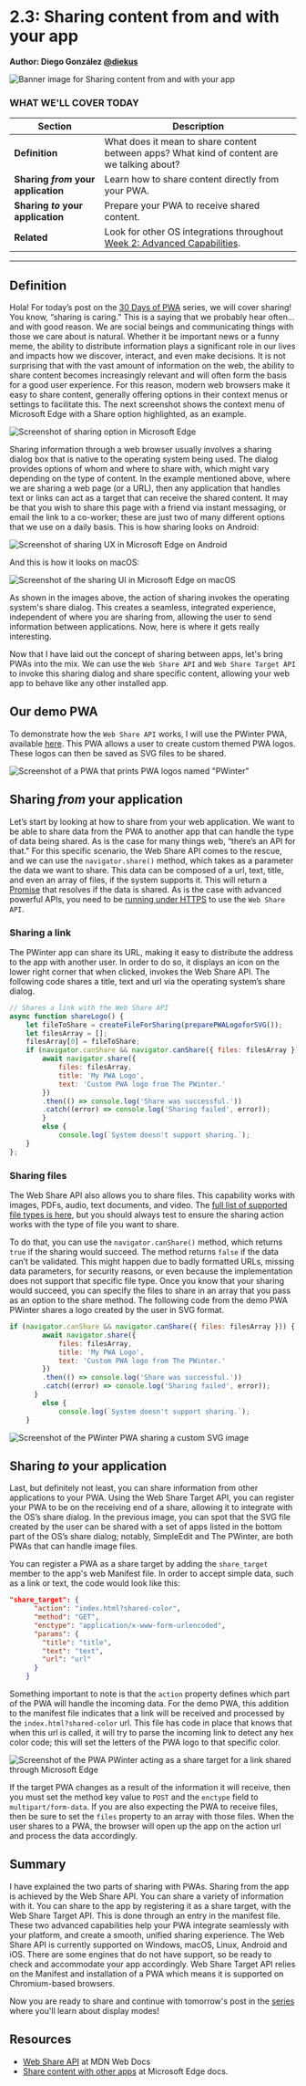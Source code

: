 # 2.3: Sharing content from and with your app

**Author: Diego González [@diekus](https://twitter.com/diekus)**

![Banner image for Sharing content from and with your app](_media/day-03.jpg)

### WHAT WE'LL COVER TODAY

| Section | Description |
| ------- | ----------- |
| **Definition** | What does it mean to share content between apps? What kind of content are we talking about? |
| **Sharing *from* your application** | Learn how to share content directly from your PWA. |
| **Sharing *to* your application** |Prepare your PWA to receive shared content. |
| **Related** | Look for other OS integrations throughout [Week 2: Advanced Capabilities](../advanced-capabilities/). |

---

## Definition

Hola! For today’s post on the [30 Days of PWA](https://aka.ms/learn-pwa/30Days-blog) series, we will cover sharing! You know, “sharing is caring.” This is a saying that we probably hear often… and with good reason. We are social beings and communicating things with those we care about is natural. Whether it be important news or a funny meme, the ability to distribute information plays a significant role in our lives and impacts how we discover, interact, and even make decisions. It is not surprising that with the vast amount of information on the web, the ability to share content becomes increasingly relevant and will often form the basis for a good user experience. For this reason, modern web browsers make it easy to share content, generally offering options in their context menus or settings to facilitate this. The next screenshot shows the context menu of Microsoft Edge with a Share option highlighted, as an example.

![Screenshot of sharing option in Microsoft Edge](_media/day-03/sharing-edge.jpg)

Sharing information through a web browser usually involves a sharing dialog box that is native to the operating system being used. The dialog provides options of whom and where to share with, which might vary depending on the type of content. In the example mentioned above, where we are sharing a web page (or a URL), then any application that handles text or links can act as a target that can receive the shared content. It may be that you wish to share this page with a friend via instant messaging, or email the link to a co-worker; these are just two of many different options that we use on a daily basis. This is how sharing looks on Android:

![Screenshot of sharing UX in Microsoft Edge on Android](_media/day-03/sharing-mobile.jpg)

And this is how it looks on macOS:

![Screenshot of the sharing UI in Microsoft Edge on macOS](_media/day-03/sharing-mac.jpg)

As shown in the images above, the action of sharing invokes the operating system's share dialog. This creates a seamless, integrated experience, independent of where you are sharing from, allowing the user to send information between applications. Now, here is where it gets really interesting.

Now that I have laid out the concept of sharing between apps, let's bring PWAs into the mix. We can use the `Web Share API` and `Web Share Target API` to invoke this sharing dialog and share specific content, allowing your web app to behave like any other installed app.

## Our demo PWA
To demonstrate how the `Web Share API` works, I will use the PWinter PWA, available [here](https://aka.ms/learn-PWA/30Days-2.3/github.com/diekus/pwinter). This PWA allows a user to create custom themed PWA logos. These logos can then be saved as SVG files to be shared.

![Screenshot of a PWA that prints PWA logos named "PWinter"](_media/day-03/pwinter.jpg)

## Sharing _from_ your application
Let’s start by looking at how to share from your web application. We want to be able to share data from the PWA to another app that can handle the type of data being shared. As is the case for many things web, “there’s an API for that." For this specific scenario, the Web Share API comes to the rescue, and we can use the `navigator.share()` method, which takes as a parameter the data we want to share. This data can be composed of a url, text, title, and even an array of files, if the system supports it. This will return a [Promise](https://developer.mozilla.org/docs/Web/JavaScript/Guide/Using_promises) that resolves if the data is shared. As is the case with advanced powerful APIs, you need to be [running under HTTPS](https://microsoft.github.io/win-student-devs/#/30DaysOfPWA/core-concepts/02?id=_1-https) to use the `Web Share API`.

### Sharing a link
The PWinter app can share its URL, making it easy to distribute the address to the app with another user. In order to do so, it displays an icon on the lower right corner that when clicked, invokes the Web Share API. The following code shares a title, text and url via the operating system’s share dialog.

```javascript
// Shares a link with the Web Share API
async function shareLogo() {
    let fileToShare = createFileForSharing(preparePWALogoforSVG());
    let filesArray = [];
    filesArray[0] = fileToShare;
    if (navigator.canShare && navigator.canShare({ files: filesArray })) {
        await navigator.share({
            files: filesArray,
            title: 'My PWA Logo',
            text: 'Custom PWA logo from The PWinter.'
        })
        .then(() => console.log('Share was successful.'))
        .catch((error) => console.log('Sharing failed', error));
        }
        else {
            console.log(`System doesn't support sharing.`);
    }
};
```

### Sharing files
The Web Share API also allows you to share files. This capability works with images, PDFs, audio, text documents, and video. The [full list of supported file types is here](https://aka.ms/learn-PWA/30Days-2.3/developer.mozilla.org/en-US/docs/Web/API/Navigator/share#shareable_file_types), but you should always test to ensure the sharing action works with the type of file you want to share. 

To do that, you can use the `navigator.canShare()` method, which returns `true` if the sharing would succeed. The method returns `false` if the data can’t be validated. This might happen due to badly formatted URLs, missing data parameters, for security reasons, or even because the implementation does not support that specific file type.
Once you know that your sharing would succeed, you can specify the files to share in an array that you pass as an option to the share method. The following code from the demo PWA PWinter shares a logo created by the user in SVG format.  

```javascript
if (navigator.canShare && navigator.canShare({ files: filesArray })) {
        await navigator.share({
            files: filesArray,
            title: 'My PWA Logo',
            text: 'Custom PWA logo from The PWinter.'
        })
        .then(() => console.log('Share was successful.'))
        .catch((error) => console.log('Sharing failed', error));
      }
        else {
            console.log(`System doesn't support sharing.`);
    }

```

![Screenshot of the PWinter PWA sharing a custom SVG image](_media/day-03/pwinter-share.jpg)

## Sharing _to_ your application
Last, but definitely not least, you can share information from other applications to your PWA. Using the Web Share Target API, you can register your PWA to be on the receiving end of a share, allowing it to integrate with the OS’s share dialog. In the previous image, you can spot that the SVG file created by the user can be shared with a set of apps listed in the bottom part of the OS’s share dialog; notably, SimpleEdit and The PWinter, are both PWAs that can handle image files.

You can register a PWA as a share target by adding the `share_target` member to the app's web Manifest file. In order to accept simple data, such as a link or text, the code would look like this:

```json
"share_target": {
      "action": "index.html?shared-color",
      "method": "GET",
      "enctype": "application/x-www-form-urlencoded",
      "params": {
        "title": "title",
        "text": "text",
        "url": "url"
      }
    }
```
Something important to note is that the `action` property defines which part of the PWA will handle the incoming data. For the demo PWA, this addition to the manifest file indicates that a link will be received and processed by the `index.html?shared-color` url. This file has code in place that knows that when this url is called, it will try to parse the incoming link to detect any hex color code; this will set the letters of the PWA logo to that specific color.

![Screenshot of the PWA PWinter acting as a share target for a link shared through Microsoft Edge](_media/day-03/pwinter-share-target.jpg)

If the target PWA changes as a result of the information it will receive, then you must set the method key value to `POST` and the `enctype` field to `multipart/form-data`. If you are also expecting the PWA to receive files, then be sure to set the `files` property to an array with those files. When the user shares to a PWA, the browser will open up the app on the action url and process the data accordingly.

## Summary
I have explained the two parts of sharing with PWAs. Sharing from the app is achieved by the Web Share API. You can share a variety of information with it. You can share to the app by registering it as a share target, with the Web Share Target API. This is done through an entry in the manifest file. These two advanced capabilities help your PWA integrate seamlessly with your platform, and create a smooth, unified sharing experience.
The Web Share API is currently supported on Windows, macOS, Linux, Android and iOS. There are some engines that do not have support, so be ready to check and accommodate your app accordingly. Web Share Target API relies on the Manifest and installation of a PWA which means it is supported on Chromium-based browsers.

Now you are ready to share and continue with tomorrow's post in the [series](https://aka.ms/learn-pwa/30Days-blog) where you'll learn about display modes! 


## Resources
* [Web Share API](https://aka.ms/learn-PWA/30Days-2.3/developer.mozilla.org/en-US/docs/Web/API/Web_Share_API) at MDN Web Docs
* [Share content with other apps](https://aka.ms/learn-PWA/30Days-2.3/docs.microsoft.com/en-us/microsoft-edge/progressive-web-apps-chromium/how-to/share) at Microsoft Edge docs.
